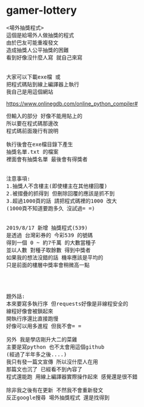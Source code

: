 # gamer-lottery
<pre>
<場外抽獎程式>
這個是給場外人做抽獎的程式
由於巴友可能重複發文
造成抽獎人公平抽獎的困難
看到好像沒什麼人寫 就自己來寫


大家可以下載exe檔 或
把程式碼貼到線上編譯器上執行
我自己是用這個網站
</pre>
https://www.onlinegdb.com/online_python_compiler#
<pre>
但輸入的部分 好像不能用貼上的
所以要在程式碼那邊改
程式碼前面幾行有說明

執行後會在exe檔目錄下產生
抽獎名單.txt 的檔案
裡面會有抽獎名單 最後會有得獎者


注意事項:
1.抽獎人不含樓主(即使樓主在其他樓回覆)
2.被摺疊的抓得到 但刪除回覆的應該是抓不到
3.超過1000頁的話 請把程式碼裡的1000 改大
(1000頁不知道要跑多久 沒試過= =)


2019/8/17 新增 抽獎程式(539)
是透過 台灣彩券的 今彩539 的號碼
得到一個 0 ~ 約7千萬 的大數當種子
並以人數 對種子取餘數 得到中獎者
如果我的想法沒錯的話 機率應該是平均的
只是前面的樓層中獎率會稍微高一點




題外話:
本來要寫多執行序 但requests好像是非線程安全的
線程好像會被鎖起來
開執行序還比直接跑慢
好像可以用多進程 但我不會= =

另外 我是學店剛升大二的菜雞
主要是寫python 也不太會用這個github
(經過了半年多之後....)
我只有發一篇文宣傳 所以沒什麼人在用
那篇文也沉了 已經看不到內容了
程式還能跑 用線上編譯器實際操作起來 感覺還是很不錯

除非我之後有在更新 不然我不會重新發文
反正google搜尋 場外抽獎程式 還是找得到
</pre>
